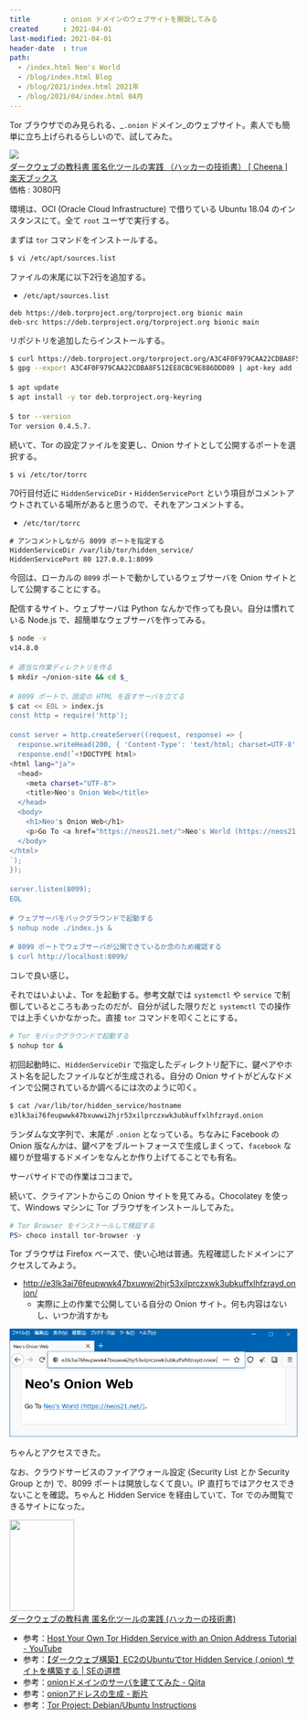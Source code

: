 ```yaml
---
title        : onion ドメインのウェブサイトを開設してみる
created      : 2021-04-01
last-modified: 2021-04-01
header-date  : true
path:
  - /index.html Neo's World
  - /blog/index.html Blog
  - /blog/2021/index.html 2021年
  - /blog/2021/04/index.html 04月
---
```


Tor ブラウザでのみ見られる、_`.onion` ドメイン_のウェブサイト。素人でも簡単に立ち上げられるらしいので、試してみた。

<div class="ad-rakuten">
  <div class="ad-rakuten-image">
    <a href="https://hb.afl.rakuten.co.jp/hgc/g00q0722.waxyc9ff.g00q0722.waxyd017/?pc=https%3A%2F%2Fitem.rakuten.co.jp%2Fbook%2F16047464%2F&amp;m=http%3A%2F%2Fm.rakuten.co.jp%2Fbook%2Fi%2F19763713%2F">
      <img src="https://thumbnail.image.rakuten.co.jp/@0_mall/book/cabinet/2414/9784781702414.jpg?_ex=128x128">
    </a>
  </div>
  <div class="ad-rakuten-info">
    <div class="ad-rakuten-title">
      <a href="https://hb.afl.rakuten.co.jp/hgc/g00q0722.waxyc9ff.g00q0722.waxyd017/?pc=https%3A%2F%2Fitem.rakuten.co.jp%2Fbook%2F16047464%2F&amp;m=http%3A%2F%2Fm.rakuten.co.jp%2Fbook%2Fi%2F19763713%2F">ダークウェブの教科書 匿名化ツールの実践 （ハッカーの技術書） [ Cheena ]</a>
    </div>
    <div class="ad-rakuten-shop">
      <a href="https://hb.afl.rakuten.co.jp/hgc/g00q0722.waxyc9ff.g00q0722.waxyd017/?pc=https%3A%2F%2Fwww.rakuten.co.jp%2Fbook%2F&amp;m=http%3A%2F%2Fm.rakuten.co.jp%2Fbook%2F">楽天ブックス</a>
    </div>
    <div class="ad-rakuten-price">価格 : 3080円</div>
  </div>
</div>

環境は、OCI (Oracle Cloud Infrastructure) で借りている Ubuntu 18.04 のインスタンスにて。全て `root` ユーザで実行する。

まずは `tor` コマンドをインストールする。

```bash
$ vi /etc/apt/sources.list
```

ファイルの末尾に以下2行を追加する。

- `/etc/apt/sources.list`

```
deb https://deb.torproject.org/torproject.org bionic main
deb-src https://deb.torproject.org/torproject.org bionic main
```

リポジトリを追加したらインストールする。

```bash
$ curl https://deb.torproject.org/torproject.org/A3C4F0F979CAA22CDBA8F512EE8CBC9E886DDD89.asc | gpg --import
$ gpg --export A3C4F0F979CAA22CDBA8F512EE8CBC9E886DDD89 | apt-key add -

$ apt update
$ apt install -y tor deb.torproject.org-keyring

$ tor --version
Tor version 0.4.5.7.
```

続いて、Tor の設定ファイルを変更し、Onion サイトとして公開するポートを選択する。

```bash
$ vi /etc/tor/torrc
```

70行目付近に `HiddenServiceDir`・`HiddenServicePort` という項目がコメントアウトされている場所があると思うので、それをアンコメントする。

- `/etc/tor/torrc`

```
# アンコメントしながら 8099 ポートを指定する
HiddenServiceDir /var/lib/tor/hidden_service/
HiddenServicePort 80 127.0.0.1:8099
```

今回は、ローカルの `8099` ポートで動かしているウェブサーバを Onion サイトとして公開することにする。

配信するサイト、ウェブサーバは Python なんかで作っても良い。自分は慣れている Node.js で、超簡単なウェブサーバを作ってみる。

```bash
$ node -v
v14.8.0

# 適当な作業ディレクトリを作る
$ mkdir ~/onion-site && cd $_

# 8099 ポートで、固定の HTML を返すサーバを立てる
$ cat << EOL > index.js
const http = require('http');

const server = http.createServer((request, response) => {
  response.writeHead(200, { 'Content-Type': 'text/html; charset=UTF-8' });
  response.end(`<!DOCTYPE html>
<html lang="ja">
  <head>
    <meta charset="UTF-8">
    <title>Neo's Onion Web</title>
  </head>
  <body>
    <h1>Neo's Onion Web</h1>
    <p>Go To <a href="https://neos21.net/">Neo's World (https://neos21.net/)</a>.</p>
  </body>
</html>
`);
});

server.listen(8099);
EOL

# ウェブサーバをバックグラウンドで起動する
$ nohup node ./index.js &

# 8099 ポートでウェブサーバが公開できているか念のため確認する
$ curl http://localhost:8099/
```

コレで良い感じ。

それではいよいよ、Tor を起動する。参考文献では `systemctl` や `service` で制御しているところもあったのだが、自分が試した限りだと `systemctl` での操作では上手くいかなかった。直接 `tor` コマンドを叩くことにする。

```bash
# Tor をバックグラウンドで起動する
$ nohup tor &
```

初回起動時に、`HiddenServiceDir` で指定したディレクトリ配下に、鍵ペアやホスト名を記したファイルなどが生成される。自分の Onion サイトがどんなドメインで公開されているか調べるには次のように叩く。

```bash
$ cat /var/lib/tor/hidden_service/hostname
e3lk3ai76feupwwk47bxuwwi2hjr53xilprczxwk3ubkuffxlhfzrayd.onion
```

ランダムな文字列で、末尾が `.onion` となっている。ちなみに Facebook の Onion 版なんかは、鍵ペアをブルートフォースで生成しまくって、`facebook` な綴りが登場するドメインをなんとか作り上げてることでも有名。

サーバサイドでの作業はココまで。

続いて、クライアントからこの Onion サイトを見てみる。Chocolatey を使って、Windows マシンに Tor ブラウザをインストールしてみた。

```powershell
# Tor Browser をインストールして検証する
PS> choco install tor-browser -y
```

Tor ブラウザは Firefox ベースで、使い心地は普通。先程確認したドメインにアクセスしてみよう。

- <http://e3lk3ai76feupwwk47bxuwwi2hjr53xilprczxwk3ubkuffxlhfzrayd.onion/>
  - 実際に上の作業で公開している自分の Onion サイト。何も内容はないし、いつか消すかも

![実際の様子](01-01-01.png)

ちゃんとアクセスできた。

なお、クラウドサービスのファイアウォール設定 (Security List とか Security Group とか) で、8099 ポートは開放しなくて良い。IP 直打ちではアクセスできないことを確認。ちゃんと Hidden Service を経由していて、Tor でのみ閲覧できるサイトになった。

<div class="ad-amazon">
  <div class="ad-amazon-image">
    <a href="https://www.amazon.co.jp/dp/4781702414?tag=neos21-22&amp;linkCode=osi&amp;th=1&amp;psc=1">
      <img src="https://m.media-amazon.com/images/I/51K7Kyb7XOL._SL160_.jpg" width="113" height="160">
    </a>
  </div>
  <div class="ad-amazon-info">
    <div class="ad-amazon-title">
      <a href="https://www.amazon.co.jp/dp/4781702414?tag=neos21-22&amp;linkCode=osi&amp;th=1&amp;psc=1">ダークウェブの教科書 匿名化ツールの実践 (ハッカーの技術書)</a>
    </div>
  </div>
</div>

- 参考：[Host Your Own Tor Hidden Service with an Onion Address Tutorial - YouTube](https://www.youtube.com/watch?v=GVMjk9pj2Cw)
- 参考：[【ダークウェブ構築】EC2のUbuntuでtor Hidden Service (.onion) サイトを構築する | SEの道標](https://milestone-of-se.nesuke.com/product/oss/construct-tor-site-with-ubuntu/amp/)
- 参考：[onionドメインのサーバを建ててみた - Qiita](https://qiita.com/charichuma_hack/items/ba3fc74f73f1929ef50b)
- 参考：[onionアドレスの生成 - 断片](http://epcnt19.hatenablog.com/entry/2017/04/16/200745)
- 参考：[Tor Project: Debian/Ubuntu Instructions](https://2019.www.torproject.org/docs/debian.html.en)
